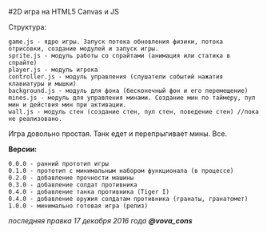 #2D игра на HTML5 Canvas и JS

Структура:

    game.js - ядро игры. Запуск потока обновления физики, потока отрисовки, создание модулей и запуск игры.
    sprite.js - модуль работы со спрайтами (анимация или статика в спрайте)
    player.js - модуль игрока
    controller.js - модуль управления (слушатели событий нажатия клавиатуры и мышки)
    background.js - модуль для фона (бесконечный фон и его перемещение)
    mines.js - модуль для управления минами. Создание мин по таймеру, пул мин и действия мин при активации.
    wall.js - модуль стен (создание стен, пул стен, поведение стен) //пока не реализовано.

Игра довольно простая. Танк едет и перепрыгивает мины. Все.


**Версии:**

    0.0.0 - ранний прототип игры
    0.1.0 - прототип с минимальным набором функционала (в процессе)
    0.2.0 - добавление прочности машины
    0.3.0 - добавление солдат противника
    0.4.0 - добавление танка противника (Tiger I)
    0.4.0 - добавление оружия солдатам противника (гранаты, гранатомет)
    1.0.0 - минимально готовая игра (релиз)

_последняя правка 17 декабря 2016 года **@vova_cons**_